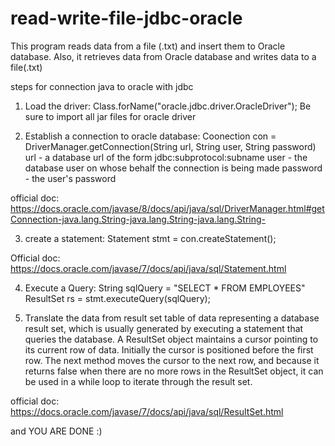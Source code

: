 # read-write-file-jdbc-oracle
This program reads data from a file (.txt) and insert them to Oracle database. Also, it retrieves data from Oracle database and writes data to a file(.txt)

steps for connection java to oracle with jdbc
1. Load the driver: 
Class.forName("oracle.jdbc.driver.OracleDriver");
Be sure to import all jar files for oracle driver

2. Establish a connection to oracle database: 
Coonection con = DriverManager.getConnection(String url, String user, String password)
url - a database url of the form jdbc:subprotocol:subname
user - the database user on whose behalf the connection is being made
password - the user's password

official doc: https://docs.oracle.com/javase/8/docs/api/java/sql/DriverManager.html#getConnection-java.lang.String-java.lang.String-java.lang.String-

3. create a statement:
Statement stmt = con.createStatement();

Official doc: https://docs.oracle.com/javase/7/docs/api/java/sql/Statement.html

4. Execute a Query:
String sqlQuery = "SELECT * FROM EMPLOYEES"
ResultSet rs = stmt.executeQuery(sqlQuery);

5. Translate the data from result set
 table of data representing a database result set, which is usually generated by executing a statement that queries the database.
A ResultSet object maintains a cursor pointing to its current row of data. 
Initially the cursor is positioned before the first row. 
The next method moves the cursor to the next row, and because it returns false when there are no more rows in the ResultSet object, it can be used in a while loop to iterate through the result set.

official doc: https://docs.oracle.com/javase/7/docs/api/java/sql/ResultSet.html

and YOU ARE DONE :) 

  
